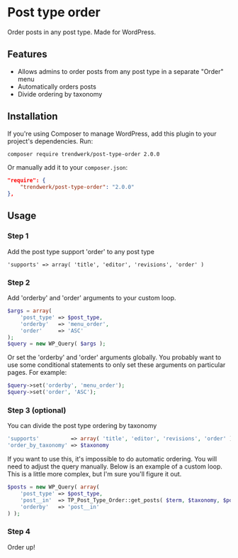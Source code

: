 Post type order
===============

Order posts in any post type. Made for WordPress.

## Features

- Allows admins to order posts from any post type in a separate "Order" menu
- Automatically orders posts
- Divide ordering by taxonomy

## Installation
If you're using Composer to manage WordPress, add this plugin to your project's dependencies. Run:
```sh
composer require trendwerk/post-type-order 2.0.0
```

Or manually add it to your `composer.json`:
```json
"require": {
	"trendwerk/post-type-order": "2.0.0"
},
```

## Usage

### Step 1
Add the post type support 'order' to any post type

	'supports' => array( 'title', 'editor', 'revisions', 'order' )

### Step 2
Add 'orderby' and 'order' arguments to your custom loop.

```php
$args = array(
	'post_type' => $post_type,
	'orderby'   => 'menu_order',
	'order'     => 'ASC'
);
$query = new WP_Query( $args );
```

Or set the 'orderby' and 'order' arguments globally. You probably want to use some conditional statements to only set these arguments on particular pages. For example:

```php
$query->set('orderby', 'menu_order');
$query->set('order', 'ASC');
```

### Step 3 (optional)
You can divide the post type ordering by taxonomy

```php
'supports'          => array( 'title', 'editor', 'revisions', 'order' ),
'order_by_taxonomy' => $taxonomy
```

If you want to use this, it's impossible to do automatic ordering. You will need to adjust the query manually.
Below is an example of a custom loop. This is a little more complex, but I'm sure you'll figure it out.

```php
$posts = new WP_Query( array(
	'post_type' => $post_type,
	'post__in'  => TP_Post_Type_Order::get_posts( $term, $taxonomy, $post_type ),
	'orderby'   => 'post__in'
) );
```

### Step 4
Order up!
